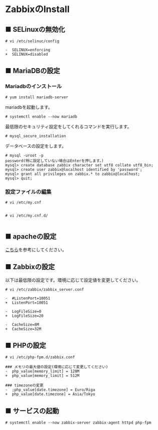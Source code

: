 # ZabbixのInstall
## ■ SELinuxの無効化
```
# vi /etc/selinuc/config
```
```
-  SELINUX=enforcing
+  SELINUX=disabled
```
## ■ MariaDBの設定
### Mariadbのインストール
```
# yum install mariadb-server
```
mariadbを起動します。
```
# systemctl enable --now mariadb
```
最低限のセキュリティ設定をしてくれるコマンドを実行します。
```
# mysql_secure_installation
```
データベースの設定をします。
```
# mysql -uroot -p
password(特に設定していない場合はEnterを押します。)
mysql> create database zabbix character set utf8 collate utf8_bin;
mysql> create user zabbix@localhost identified by 'password';
mysql> grant all privileges on zabbix.* to zabbix@localhost;
mysql> quit;
```
### 設定ファイルの編集
```
# vi /etc/my.cnf
```
```
```
```
# vi /etc/my.cnf.d/
```
```
```
## ■ apacheの設定
[こちら](https://github.com/thetaru/memorandum/tree/master/OS/Linux/CentOS8/apache)を参考にしてください。
## ■ Zabbixの設定
以下は最低限の設定です。環境に応じて設定値を変更してください。
```
# vi /etc/zabbix/zabbix_server.conf
```
```
-  #ListenPort=10051
+  ListenPort=10051

-  LogFileSize=0
+  LogFileSize=20

-  CacheSize=8M
+  CacheSize=32M
```
## ■ PHPの設定
```
# vi /etc/php-fpm.d/zabbix.conf
```
```
### メモリの最大値の設定(環境に応じて変更してください)
-  php_value[memory_limit] = 128M
+  php_value[memory_limit] = 512M

### timezoneの変更
-  ;php_value[date.timezone] = Euro/Riga
+  php_value[date.timezone] = Asia/Tokyo
```
## ■ サービスの起動
```
# systemctl enable --now zabbix-server zabbix-agent httpd php-fpm
```
